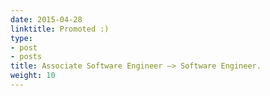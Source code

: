 ```yaml
---
date: 2015-04-28
linktitle: Promoted :)
type:
- post
- posts
title: Associate Software Engineer –> Software Engineer.
weight: 10
---
```



